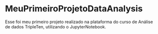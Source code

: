 # MeuPrimeiroProjetoDataAnalysis
Esse foi meu primeiro projeto realizado na plataforma do curso de Análise de dados TripleTen, utilizando o JupyterNotebook.
